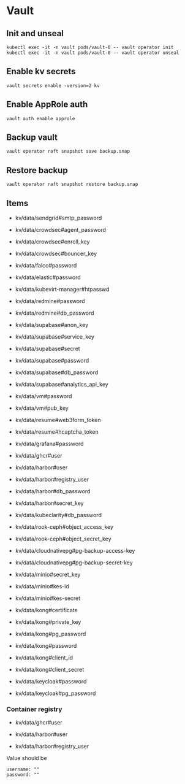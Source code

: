 # Vault

## Init and unseal

```
kubectl exec -it -n vault pods/vault-0 -- vault operator init
kubectl exec -it -n vault pods/vault-0 -- vault operator unseal
```

## Enable kv secrets

```
vault secrets enable -version=2 kv
```

## Enable AppRole auth

```
vault auth enable approle
```

## Backup vault

```
vault operator raft snapshot save backup.snap
```

## Restore backup

```
vault operator raft snapshot restore backup.snap
```

## Items

- kv/data/sendgrid#smtp_password

- kv/data/crowdsec#agent_password
- kv/data/crowdsec#enroll_key
- kv/data/crowdsec#bouncer_key

- kv/data/falco#password

- kv/data/elastic#password

- kv/data/kubevirt-manager#htpasswd

- kv/data/redmine#password
- kv/data/redmine#db_password

- kv/data/supabase#anon_key
- kv/data/supabase#service_key
- kv/data/supabase#secret
- kv/data/supabase#password
- kv/data/supabase#db_password
- kv/data/supabase#analytics_api_key

- kv/data/vm#password
- kv/data/vm#pub_key

- kv/data/resume#web3form_token
- kv/data/resume#hcaptcha_token

- kv/data/grafana#password

- kv/data/ghcr#user

- kv/data/harbor#user
- kv/data/harbor#registry_user
- kv/data/harbor#db_password
- kv/data/harbor#secret_key

- kv/data/kubeclarity#db_password

- kv/data/rook-ceph#object_access_key
- kv/data/rook-ceph#object_secret_key

- kv/data/cloudnativepg#pg-backup-access-key
- kv/data/cloudnativepg#pg-backup-secret-key

- kv/data/minio#secret_key
- kv/data/minio#kes-id
- kv/data/minio#kes-secret

- kv/data/kong#certificate
- kv/data/kong#private_key
- kv/data/kong#pg_password
- kv/data/kong#password
- kv/data/kong#client_id
- kv/data/kong#client_secret

- kv/data/keycloak#password
- kv/data/keycloak#pg_password

<!-- - kv/data/rabbitmq#username
- kv/data/rabbitmq#password -->

### Container registry

- kv/data/ghcr#user

- kv/data/harbor#user
- kv/data/harbor#registry_user

Value should be

```
username: ""
password: ""
```
